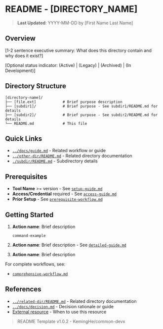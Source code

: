 # README - [DIRECTORY_NAME]

<!--
AI AGENT INSTRUCTIONS FOR ADAPTING THIS TEMPLATE:

## ROLE
You are a technical documentation specialist creating domain-specific README files for software projects.

## GIT OPERATIONS (Read-Only)

**Setup**: Always `cd /path/to/repository` first, then pipe commands to `cat` to avoid interactive mode.

**Safe Commands**:
```shell
git status | cat                    # Current state
git diff | cat                      # Unstaged changes
git diff --staged | cat             # Staged changes
git log --oneline -10 | cat         # Recent commits
git branch -a | cat                 # All branches
git remote -v | cat                 # Remote configuration
git ls-files | cat                  # Tracked files
```

**Forbidden Operations**: Never use git commit, push, pull, merge, rebase, add, reset --hard, clean, or stash.

**Prefer Remote Tools**: Use GitHub/GitLab MCP tools when available for issues, PRs, and remote state inspection.

## ADAPTATION PROCESS

### STEP 1: Understand Repository Context
- **Navigate and discover**: Use git operations above to understand project state
- **Read documentation**: Root README.md, parent README.md (if nested), sibling READMEs
- **Identify domain**: What is this directory's specific purpose and where does it fit?

### STEP 2: Analyze This Directory Only (Non-Recursive)
- List files and immediate subdirectories at THIS level only
- Identify primary purpose: What problem does THIS directory solve?
- Determine type: operational code, documentation, tooling, archived material
- Check for status: Active, Legacy, Archived, In Development

### STEP 3: Write Metadata & Overview
- Replace [DIRECTORY_NAME] with actual name (preserve Title Case or kebab-case)
- Update "Last Updated" to current date (YYYY-MM-DD format)
- Write 1-2 sentence summary: "What does THIS directory contain and why?"
- Add status if applicable: (Active) | (Legacy) | (Archived) | (In Development)

### STEP 4: Build Directory Tree (This Level Only)
List only immediate children with purpose comments. Do NOT recurse into subdirectories.

**Good** (purpose-focused, refers to subdirectory READMEs):
```text
feature-module/
├── components/           # UI components (see components/README.md)
├── utils/                # Helper utilities (see utils/README.md)
├── index.ts              # Module entry point and exports
└── README.md             # This file
```

**Bad** (too detailed, documents subdirectory internals):
```text
feature-module/
├── components/
│   ├── Button.tsx        # Button component with...
│   └── Input.tsx         # Input component with...
```

### STEP 5: Add Navigation & Reference Sections

**Quick Links** (required):
- Format: `[file/path](link) - Brief description`
- Link to README.md files: `[Dir](../dir/README.md)` not ~~`../dir/`~~
- Include guides/workflows relevant to this directory
- Include key entry-point files

**Prerequisites** (operational directories only):
- Format: `**Tool/Item** requirement - See [guide](link)`
- Tools with versions, required access/credentials (3-5 items max)
- Link to setup guides, never duplicate installation steps

**Getting Started** (operational directories only):
- Format: `**Action name**: Description - See [guide](link)`
- 3-5 steps for most common use case
- Link to comprehensive guides, don't duplicate them

**References** (required):
- Format: `[file/resource](link) - Brief description`
- Links to related READMEs and docs NOT already mentioned above
- 2-3 external resources maximum

## CONSTRAINTS - KISS & DRY

### Purpose
READMEs are for **onboarding** (what is this?), **navigation** (where to find details), and **context** (why it exists). NOT for tutorials, API docs, or duplicating other files.

### Length and Scannability
- **Target**: ~50 lines, maximum 100 lines
- **Reading time**: Under 1 minute (quick scan should reveal directory purpose)
- **If exceeding 100 lines**: Directory may be too complex - prompt developer to consider breaking into subdomain directories with their own 
READMEs

### Domain Separation
Each README documents ONLY its level. Parent mentions children exist and links to their READMEs. NO overlap.

### Eliminate Redundancy
- Directory tree has inline comments? Don't repeat in "Key Files" table
- External resource mentioned inline? Don't repeat in References
- Covered in Quick Links? Don't repeat in Getting Started
- **Rule**: Say it once, say it well, link to it elsewhere

### Always Link to README.md
Use `[Dir](../dir/README.md)` not ~~`../dir/`~~ so users land on documentation, not file listings.

## SECTION REQUIREMENTS

**Required** (all READMEs):
1. Title with metadata (date, author)
2. Overview (1-2 sentences + optional status)
3. Directory Structure (this level only, with purpose comments)
4. Quick Links (to READMEs and key docs)
5. References (non-redundant links only)

**Conditional** (operational directories only):
- Prerequisites (tools/access, 3-5 items, link to setup guides)
- Getting Started (3-5 steps for common use case, link to comprehensive guides)

DELETE THIS ENTIRE COMMENT BLOCK when generating the actual README.
-->

> **Last Updated**: YYYY-MM-DD by [First Name Last Name]

## Overview

[1-2 sentence executive summary: What does this directory contain and why does it exist?]

[Optional status indicator: (Active) | (Legacy) | (Archived) | (In Development)]

## Directory Structure

```text
[directory-name]/
├── [file.ext]            # Brief purpose description
├── [subdir1]/            # Brief purpose - See subdir1/README.md for details
├── [subdir2]/            # Brief purpose - See subdir2/README.md for details  
└── README.md             # This file
```

<!-- 
IMPORTANT: Only list items at THIS level. Do NOT drill into subdirectories.
Their contents are documented in their own README.md files.
-->

## Quick Links

- [`../docs/guide.md`](../docs/guide.md) - Related workflow or guide
- [`../other-dir/README.md`](../other-dir/README.md) - Related directory documentation
- [`./subdir/README.md`](./subdir/README.md) - Subdirectory details

<!-- DELETE Prerequisites and Getting Started sections if NOT an operational directory -->

## Prerequisites

<!-- INCLUDE only for operational directories (code, scripts, configs) -->
<!-- OMIT for pure documentation or archived directories -->

- **Tool Name** >= version - See [`setup-guide.md`](../docs/setup-guide.md)
- **Access/Credential** required - See [`access-guide.md`](../docs/access-guide.md)
- **Prior Setup** - See [`prerequisite-workflow.md`](../docs/prerequisite-workflow.md)

## Getting Started

<!-- INCLUDE only for directories where users execute commands/workflows -->
<!-- OMIT for pure documentation, archived, or reference directories -->
<!-- Focus on THE MOST COMMON use case only -->

1. **Action name**: Brief description

   ```shell
   command-example
   ```

2. **Action name**: Brief description - See [`detailed-guide.md`](../docs/detailed-guide.md)

3. **Action name**: Brief description

For complete workflows, see:

- [`comprehensive-workflow.md`](../docs/comprehensive-workflow.md)

## References

<!-- Link to README.md files and essential docs NOT already mentioned above -->
<!-- Do NOT repeat links from Quick Links or Getting Started -->

- [`../related-dir/README.md`](../related-dir/README.md) - Related directory documentation
- [`../docs/decision.md`](../docs/decision.md) - Decision rationale or guide
- [External resource](https://url.com) - When to use this resource

> README Template v1.0.2 - KemingHe/common-devx
